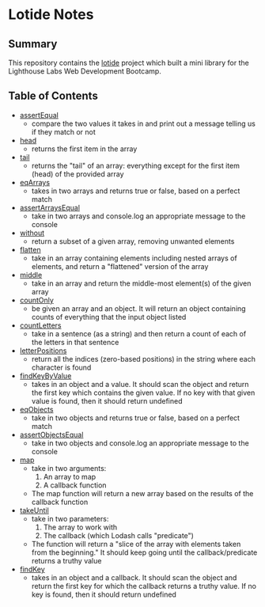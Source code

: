 # Lotide Notes
## Summary
This repository contains the [lotide](https://github.com/yuhaoyann/lotide) project which built a mini library  for the Lighthouse Labs Web Development Bootcamp.
## Table of Contents
* [assertEqual](/assertEqual.js)
  * compare the two values it takes in and print out a message telling us if they match or not
* [head](/head.js)
  * returns the first item in the array
* [tail](/tail.js)
  * returns the "tail" of an array: everything except for the first item (head) of the provided array
* [eqArrays](eqArrays.js)
  * takes in two arrays and returns true or false, based on a perfect match
* [assertArraysEqual](/assertArraysEqual.js)
  * take in two arrays and console.log an appropriate message to the console
* [without](/without.js)
  * return a subset of a given array, removing unwanted elements
* [flatten](/flatten.js)
  * take in an array containing elements including nested arrays of elements, and return a "flattened" version of the array
* [middle](/middle.js)
  * take in an array and return the middle-most element(s) of the given array
* [countOnly](/countOnly.js)
  * be given an array and an object. It will return an object containing counts of everything that the input object listed
* [countLetters](/countLetters.js)
  * take in a sentence (as a string) and then return a count of each of the letters in that sentence
* [letterPositions](/letterPositions.js)
  * return all the indices (zero-based positions) in the string where each character is found
* [findKeyByValue](/findKeyByValue.js)
  * takes in an object and a value. It should scan the object and return the first key which contains the given value. If no key with that given value is found, then it should return undefined
* [eqObjects](/eqObjects.js)
  * take in two objects and returns true or false, based on a perfect match
* [assertObjectsEqual](/assertObjectsEqual.js)
  * take in two objects and console.log an appropriate message to the console
* [map](/map.js)
  * take in two arguments:
    1. An array to map
    2. A callback function
  * The map function will return a new array based on the results of the callback function
* [takeUntil](/takeUntil.js)
  * take in two parameters:
    1. The array to work with
    2. The callback (which Lodash calls "predicate")
  * The function will return a "slice of the array with elements taken from the beginning." It should keep going until the callback/predicate returns a truthy value
* [findKey](/findKey.js)
  * takes in an object and a callback. It should scan the object and return the first key for which the callback returns a truthy value. If no key is found, then it should return undefined
